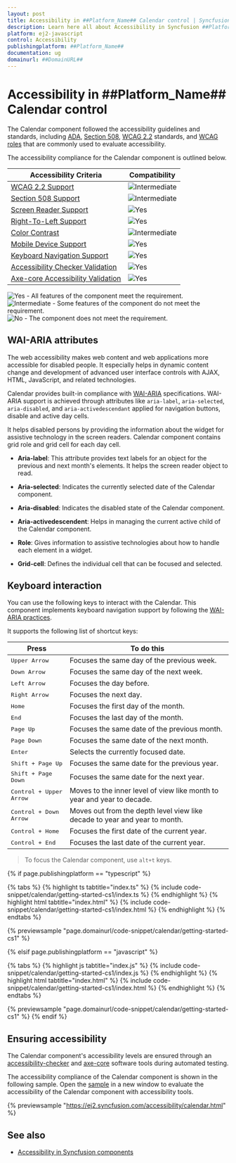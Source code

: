 ```yaml
---
layout: post
title: Accessibility in ##Platform_Name## Calendar control | Syncfusion
description: Learn here all about Accessibility in Syncfusion ##Platform_Name## Calendar control of Syncfusion Essential JS 2 and more.
platform: ej2-javascript
control: Accessibility 
publishingplatform: ##Platform_Name##
documentation: ug
domainurl: ##DomainURL##
---
```


# Accessibility in ##Platform_Name## Calendar control

The Calendar component followed the accessibility guidelines and standards, including [ADA](https://www.ada.gov/), [Section 508](https://www.section508.gov/), [WCAG 2.2](https://www.w3.org/TR/WCAG22/) standards, and [WCAG roles](https://www.w3.org/TR/wai-aria/#roles) that are commonly used to evaluate accessibility.

The accessibility compliance for the Calendar component is outlined below.

| Accessibility Criteria | Compatibility |
| -- | -- |
| [WCAG 2.2 Support](../common/accessibility#accessibility-standards) | <img src="https://cdn.syncfusion.com/content/images/documentation/partial.png" alt="Intermediate"> |
| [Section 508 Support](../common/accessibility#accessibility-standards) | <img src="https://cdn.syncfusion.com/content/images/documentation/partial.png" alt="Intermediate"> |
| [Screen Reader Support](../common/accessibility#screen-reader-support) | <img src="https://cdn.syncfusion.com/content/images/documentation/full.png" alt="Yes"> |
| [Right-To-Left Support](../common/accessibility#right-to-left-support) | <img src="https://cdn.syncfusion.com/content/images/documentation/full.png" alt="Yes"> |
| [Color Contrast](../common/accessibility#color-contrast) | <img src="https://cdn.syncfusion.com/content/images/documentation/partial.png" alt="Intermediate"> |
| [Mobile Device Support](../common/accessibility#mobile-device-support) | <img src="https://cdn.syncfusion.com/content/images/documentation/full.png" alt="Yes"> |
| [Keyboard Navigation Support](../common/accessibility#keyboard-navigation-support) | <img src="https://cdn.syncfusion.com/content/images/documentation/full.png" alt="Yes"> |
| [Accessibility Checker Validation](../common/accessibility#ensuring-accessibility) | <img src="https://cdn.syncfusion.com/content/images/documentation/full.png" alt="Yes"> |
| [Axe-core Accessibility Validation](../common/accessibility#ensuring-accessibility) | <img src="https://cdn.syncfusion.com/content/images/documentation/full.png" alt="Yes"> |

<style>
    .post .post-content img {
        display: inline-block;
        margin: 0.5em 0;
    }
</style>
<div><img src="https://cdn.syncfusion.com/content/images/documentation/full.png" alt="Yes"> - All features of the component meet the requirement.</div>

<div><img src="https://cdn.syncfusion.com/content/images/documentation/partial.png" alt="Intermediate"> - Some features of the component do not meet the requirement.</div>

<div><img src="https://cdn.syncfusion.com/content/images/documentation/not-supported.png" alt="No"> - The component does not meet the requirement.</div>

## WAI-ARIA attributes 

The web accessibility makes web content and web applications more accessible for disabled people. It especially helps in dynamic content change and development of advanced user interface controls  with AJAX, HTML, JavaScript, and related technologies.

Calendar provides built-in compliance with [WAI-ARIA](http://www.w3.org/WAI/PF/aria-practices) specifications. WAI-ARIA support is achieved through attributes like `aria-label`, `aria-selected`, `aria-disabled`, and `aria-activedescendant` applied for navigation buttons, disable and active day cells.

It helps disabled persons by providing the information about the widget for assistive technology in the screen readers. Calendar component contains grid role and grid cell for each day cell.

* **Aria-label**: This attribute provides text labels for an object for the previous and next month's elements. It helps the screen reader object to read.

* **Aria-selected**: Indicates the currently selected date of the Calendar component.

* **Aria-disabled**: Indicates the disabled state of the Calendar component.

* **Aria-activedescendent**: Helps in managing the current active child of the Calendar component.

* **Role**: Gives information to assistive technologies about how to handle each element in a widget.

* **Grid-cell**: Defines the individual cell that can be focused and selected.

## Keyboard interaction

You can use the following keys to interact with the Calendar. This component implements keyboard navigation support by following the [WAI-ARIA practices](http://www.w3.org/WAI/PF/aria-practices).

It supports the following list of shortcut keys:

| **Press** | **To do this** |
| --- | --- |
| <kbd>Upper Arrow</kbd>  | Focuses the same day of the previous week. |
| <kbd>Down Arrow</kbd>  | Focuses the same day of the next week. |
| <kbd>Left Arrow</kbd>  | Focuses the day before. |
| <kbd>Right Arrow</kbd>  | Focuses the next day. |
| <kbd>Home</kbd>  | Focuses the first day of the month. |
| <kbd>End</kbd>  | Focuses the last day of the month. |
| <kbd>Page Up</kbd>  | Focuses the same date of the previous month. |
| <kbd>Page Down</kbd>  | Focuses the same date of the next month. |
| <kbd>Enter</kbd>  | Selects the currently focused date. |
| <kbd>Shift + Page Up</kbd>  | Focuses the same date for the previous year. |
| <kbd>Shift + Page Down</kbd>  | Focuses the same date for the next year. |
| <kbd>Control + Upper Arrow</kbd>  | Moves to the inner level of view like month to year and year to decade. |
| <kbd>Control + Down Arrow</kbd>  | Moves out from the depth level view like decade to year and year to month. |
| <kbd>Control + Home</kbd>  | Focuses the first date of the current year. |
| <kbd>Control + End</kbd>  | Focuses the last date of the current year. |

> To focus the Calendar component, use `alt+t` keys.

{% if page.publishingplatform == "typescript" %}

 {% tabs %}
{% highlight ts tabtitle="index.ts" %}
{% include code-snippet/calendar/getting-started-cs1/index.ts %}
{% endhighlight %}
{% highlight html tabtitle="index.html" %}
{% include code-snippet/calendar/getting-started-cs1/index.html %}
{% endhighlight %}
{% endtabs %}
        
{% previewsample "page.domainurl/code-snippet/calendar/getting-started-cs1" %}

{% elsif page.publishingplatform == "javascript" %}

{% tabs %}
{% highlight js tabtitle="index.js" %}
{% include code-snippet/calendar/getting-started-cs1/index.js %}
{% endhighlight %}
{% highlight html tabtitle="index.html" %}
{% include code-snippet/calendar/getting-started-cs1/index.html %}
{% endhighlight %}
{% endtabs %}

{% previewsample "page.domainurl/code-snippet/calendar/getting-started-cs1" %}
{% endif %}

## Ensuring accessibility

The Calendar component's accessibility levels are ensured through an [accessibility-checker](https://www.npmjs.com/package/accessibility-checker) and [axe-core](https://www.npmjs.com/package/axe-core) software tools during automated testing.

The accessibility compliance of the Calendar component is shown in the following sample. Open the [sample](https://ej2.syncfusion.com/accessibility/calendar.html) in a new window to evaluate the accessibility of the Calendar component with accessibility tools.

{% previewsample "https://ej2.syncfusion.com/accessibility/calendar.html" %}

## See also

* [Accessibility in Syncfusion components](../common/accessibility)